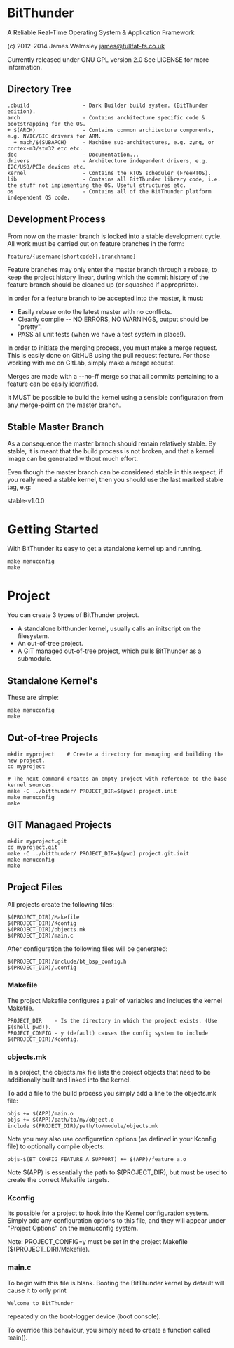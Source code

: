 # BitThunder

A Reliable Real-Time Operating System & Application Framework

(c) 2012-2014 James Walmsley <james@fullfat-fs.co.uk>

Currently released under GNU GPL version 2.0
See LICENSE for more information.

## Directory Tree

    .dbuild                 - Dark Builder build system. (BitThunder edition).
    arch                    - Contains architecture specific code & bootstrapping for the OS.
    + $(ARCH)               - Contains common architecture components, e.g. NVIC/GIC drivers for ARM.
      + mach/$(SUBARCH)     - Machine sub-architectures, e.g. zynq, or cortex-m3/stm32 etc etc.
    doc                     - Documentation...
    drivers                 - Architecture independent drivers, e.g. I2C/USB/PCIe devices etc.
    kernel                  - Contains the RTOS scheduler (FreeRTOS).
    lib                     - Contains all BitThunder library code, i.e. the stuff not implementing the OS. Useful structures etc.
    os                      - Contains all of the BitThunder platform independent OS code.

## Development Process

From now on the master branch is locked into a stable development cycle. All work must be carried
out on feature branches in the form:

    feature/{username|shortcode}[.branchname]

Feature branches may only enter the master branch through a rebase, to keep the project history linear,
during which the commit history of the feature branch should be cleaned up (or squashed if appropriate).

In order for a feature branch to be accepted into the master, it must:

 * Easily rebase onto the latest master with no conflicts.
 * Cleanly compile -- NO ERRORS, NO WARNINGS, output should be "pretty".
 * PASS all unit tests (when we have a test system in place!).

In order to initiate the merging process, you must make a merge request. This is easily done on GitHUB
using the pull request feature. For those working with me on GitLab, simply make a merge request.

Merges are made with a --no-ff merge so that all commits pertaining to a feature can be easily identified.

It MUST be possible to build the kernel using a sensible configuration from any merge-point on the master branch.

## Stable Master Branch

As a consequence the master branch should remain relatively stable. By stable, it is meant that the build
process is not broken, and that a kernel image can be generated without much effort.

Even though the master branch can be considered stable in this respect, if you really need a stable
kernel, then you should use the last marked stable tag, e.g:

stable-v1.0.0

# Getting Started

With BitThunder its easy to get a standalone kernel up and running.

    make menuconfig
    make

# Project

You can create 3 types of BitThunder project.

  * A standalone bitthunder kernel, usually calls an initscript on the filesystem.
  * An out-of-tree project.
  * A GIT managed out-of-tree project, which pulls BitThunder as a submodule.

## Standalone Kernel's

These are simple:

    make menuconfig
    make

## Out-of-tree Projects

    mkdir myproject    # Create a directory for managing and building the new project.
    cd myproject

    # The next command creates an empty project with reference to the base kernel sources.
    make -C ../bitthunder/ PROJECT_DIR=$(pwd) project.init
    make menuconfig
    make

## GIT Managaed Projects

    mkdir myproject.git
    cd myproject.git
    make -C ../bitthunder/ PROJECT_DIR=$(pwd) project.git.init
	make menuconfig
    make

## Project Files

All projects create the following files:

    $(PROJECT_DIR)/Makefile
    $(PROJECT_DIR)/Kconfig
    $(PROJECT_DIR)/objects.mk
    $(PROJECT_DIR)/main.c

After configuration the following files will be generated:

    $(PROJECT_DIR)/include/bt_bsp_config.h
    $(PROJECT_DIR)/.config

### Makefile
The project Makefile configures a pair of variables and includes the kernel Makefile.

    PROJECT_DIR    - Is the directory in which the project exists. (Use $(shell pwd)).
    PROJECT_CONFIG - y (default) causes the config system to include $(PROJECT_DIR)/Kconfig.

### objects.mk

In a project, the objects.mk file lists the project objects that need to be additionally built
and linked into the kernel.

To add a file to the build process you simply add a line to the objects.mk file:

    objs += $(APP)/main.o
    objs += $(APP)/path/to/my/object.o
    include $(PROJECT_DIR)/path/to/module/objects.mk

Note you may also use configuration options (as defined in your Kconfig file) to optionally compile objects:

    objs-$(BT_CONFIG_FEATURE_A_SUPPORT) += $(APP)/feature_a.o

Note $(APP) is essentially the path to $(PROJECT_DIR), but must be used to create the correct Makefile targets.

### Kconfig

Its possible for a project to hook into the Kernel configuration system. Simply add any configuration
options to this file, and they will appear under "Project Options" on the menuconfig system.

Note: PROJECT_CONFIG=y must be set in the project Makefile ($(PROJECT_DIR)/Makefile).

### main.c

To begin with this file is blank. Booting the BitThunder kernel by default will cause it to only print

    Welcome to BitThunder

repeatedly on the boot-logger device (boot console).

To override this behaviour, you simply need to create a function called main().
